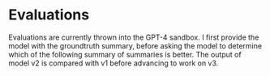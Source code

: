 # Evaluations

Evaluations are currently thrown into the GPT-4 sandbox. I first provide the model with the groundtruth summary, before asking the model to determine which of the following summary of summaries is better. The output of model v2 is compared with v1 before advancing to work on v3. 